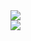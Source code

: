 <!-- https://github.com/anuraghazra/github-readme-stats -->
<div display=flex style="flex-wrap:nowrap;flex-direction:row;">
    
<div>
    <img src="https://github-readme-stats.vercel.app/api?username=HHUUYYLLEE&show_icons=true&theme=react&custom_title=Lê%20Bá%20Huy%27s%20Github%20Stats&bg_color=30,0F172A,581C87,0F172A,0F172A,581C87,0F172A,0F172A,0F172A&ring_color=00ff00&include_all_commits=true"/>
</div>
   

    

   <img src="https://github-readme-stats.vercel.app/api/top-langs/?username=HHUUYYLLEE&show_icons=true&theme=react&layout=pie"/>


</div>

